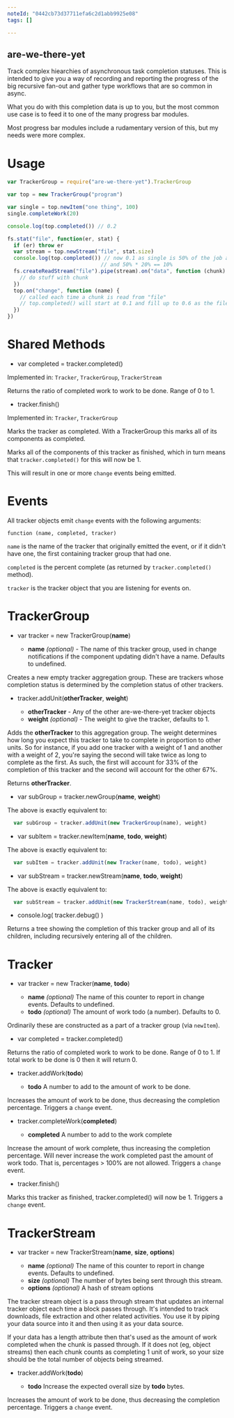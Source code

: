 ```yaml
---
noteId: "0442cb73d37711efa6c2d1abb9925e08"
tags: []

---
```


are-we-there-yet
----------------

Track complex hiearchies of asynchronous task completion statuses.  This is
intended to give you a way of recording and reporting the progress of the big
recursive fan-out and gather type workflows that are so common in async.

What you do with this completion data is up to you, but the most common use case is to
feed it to one of the many progress bar modules.

Most progress bar modules include a rudamentary version of this, but my
needs were more complex.

Usage
=====

```javascript
var TrackerGroup = require("are-we-there-yet").TrackerGroup

var top = new TrackerGroup("program")

var single = top.newItem("one thing", 100)
single.completeWork(20)

console.log(top.completed()) // 0.2

fs.stat("file", function(er, stat) {
  if (er) throw er  
  var stream = top.newStream("file", stat.size)
  console.log(top.completed()) // now 0.1 as single is 50% of the job and is 20% complete
                              // and 50% * 20% == 10%
  fs.createReadStream("file").pipe(stream).on("data", function (chunk) {
    // do stuff with chunk
  })
  top.on("change", function (name) {
    // called each time a chunk is read from "file"
    // top.completed() will start at 0.1 and fill up to 0.6 as the file is read
  })
})
```

Shared Methods
==============

* var completed = tracker.completed()

Implemented in: `Tracker`, `TrackerGroup`, `TrackerStream`

Returns the ratio of completed work to work to be done. Range of 0 to 1.

* tracker.finish()

Implemented in: `Tracker`, `TrackerGroup`

Marks the tracker as completed. With a TrackerGroup this marks all of its
components as completed.

Marks all of the components of this tracker as finished, which in turn means
that `tracker.completed()` for this will now be 1.

This will result in one or more `change` events being emitted.

Events
======

All tracker objects emit `change` events with the following arguments:

```
function (name, completed, tracker)
```

`name` is the name of the tracker that originally emitted the event,
or if it didn't have one, the first containing tracker group that had one.

`completed` is the percent complete (as returned by `tracker.completed()` method).

`tracker` is the tracker object that you are listening for events on.

TrackerGroup
============

* var tracker = new TrackerGroup(**name**)

  * **name** *(optional)* - The name of this tracker group, used in change
    notifications if the component updating didn't have a name. Defaults to undefined.

Creates a new empty tracker aggregation group. These are trackers whose
completion status is determined by the completion status of other trackers.

* tracker.addUnit(**otherTracker**, **weight**)

  * **otherTracker** - Any of the other are-we-there-yet tracker objects
  * **weight** *(optional)* - The weight to give the tracker, defaults to 1.

Adds the **otherTracker** to this aggregation group. The weight determines
how long you expect this tracker to take to complete in proportion to other
units.  So for instance, if you add one tracker with a weight of 1 and
another with a weight of 2, you're saying the second will take twice as long
to complete as the first.  As such, the first will account for 33% of the
completion of this tracker and the second will account for the other 67%.

Returns **otherTracker**.

* var subGroup = tracker.newGroup(**name**, **weight**)

The above is exactly equivalent to:

```javascript
  var subGroup = tracker.addUnit(new TrackerGroup(name), weight)
```

* var subItem = tracker.newItem(**name**, **todo**, **weight**)

The above is exactly equivalent to:

```javascript
  var subItem = tracker.addUnit(new Tracker(name, todo), weight)
```

* var subStream = tracker.newStream(**name**, **todo**, **weight**)

The above is exactly equivalent to:

```javascript
  var subStream = tracker.addUnit(new TrackerStream(name, todo), weight)
```

* console.log( tracker.debug() )

Returns a tree showing the completion of this tracker group and all of its
children, including recursively entering all of the children.

Tracker
=======

* var tracker = new Tracker(**name**, **todo**)

  * **name** *(optional)* The name of this counter to report in change
    events.  Defaults to undefined.
  * **todo** *(optional)* The amount of work todo (a number). Defaults to 0.

Ordinarily these are constructed as a part of a tracker group (via
`newItem`).

* var completed = tracker.completed()

Returns the ratio of completed work to work to be done. Range of 0 to 1. If
total work to be done is 0 then it will return 0.

* tracker.addWork(**todo**)

  * **todo** A number to add to the amount of work to be done.

Increases the amount of work to be done, thus decreasing the completion
percentage.  Triggers a `change` event.

* tracker.completeWork(**completed**)

  * **completed** A number to add to the work complete

Increase the amount of work complete, thus increasing the completion percentage.
Will never increase the work completed past the amount of work todo. That is,
percentages > 100% are not allowed. Triggers a `change` event.

* tracker.finish()

Marks this tracker as finished, tracker.completed() will now be 1. Triggers
a `change` event.

TrackerStream
=============

* var tracker = new TrackerStream(**name**, **size**, **options**)

  * **name** *(optional)* The name of this counter to report in change
    events.  Defaults to undefined.
  * **size** *(optional)* The number of bytes being sent through this stream.
  * **options** *(optional)* A hash of stream options

The tracker stream object is a pass through stream that updates an internal
tracker object each time a block passes through.  It's intended to track
downloads, file extraction and other related activities. You use it by piping
your data source into it and then using it as your data source.

If your data has a length attribute then that's used as the amount of work
completed when the chunk is passed through.  If it does not (eg, object
streams) then each chunk counts as completing 1 unit of work, so your size
should be the total number of objects being streamed.

* tracker.addWork(**todo**)

  * **todo** Increase the expected overall size by **todo** bytes.

Increases the amount of work to be done, thus decreasing the completion
percentage.  Triggers a `change` event.
